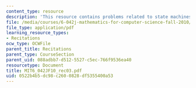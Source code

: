 ```yaml
---
content_type: resource
description: 'This resource contains problems related to state machines. '
file: /media/courses/6-042j-mathematics-for-computer-science-fall-2010/0522b4b5dc98c2600828df5355400a53_MIT6_042JF10_rec03.pdf
file_type: application/pdf
learning_resource_types:
- Recitations
ocw_type: OCWFile
parent_title: Recitations
parent_type: CourseSection
parent_uid: 088adbb7-d512-5527-c5ec-766f9536ea40
resourcetype: Document
title: MIT6_042JF10_rec03.pdf
uid: 0522b4b5-dc98-c260-0828-df5355400a53
---
```

